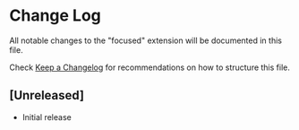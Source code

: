# Change Log

All notable changes to the "focused" extension will be documented in this file.

Check [Keep a Changelog](http://keepachangelog.com/) for recommendations on how to structure this file.

## [Unreleased]

- Initial release